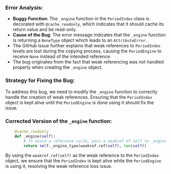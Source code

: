 ### Error Analysis:
- **Buggy Function**: The `_engine` function in the `PeriodIndex` class is decorated with `@cache_readonly`, which indicates that it should cache its return value and be read-only.
- **Cause of the Bug**: The error message indicates that the `_engine` function is returning a `NoneType` object which leads to an `AttributeError`.
- The GitHub issue further explains that weak references to `PeriodIndex` levels are lost during the copying process, causing the `PeriodEngine` to receive `None` instead of the intended reference.
- The bug originates from the fact that weak referencing was not handled properly when creating the `_engine` object.

### Strategy for Fixing the Bug:
To address this bug, we need to modify the `_engine` function to correctly handle the creation of weak references. Ensuring that the `PeriodIndex` object is kept alive until the `PeriodEngine` is done using it should fix the issue.

### Corrected Version of the `_engine` function:
```python
    @cache_readonly
    def _engine(self):
        # To avoid a reference cycle, pass a weakref of self to _engine_type.
        return self._engine_type(weakref.ref(self), len(self))
```

By using the `weakref.ref(self)` as the weak reference to the `PeriodIndex` object, we ensure that the `PeriodIndex` is kept alive while the `PeriodEngine` is using it, resolving the weak reference loss issue.